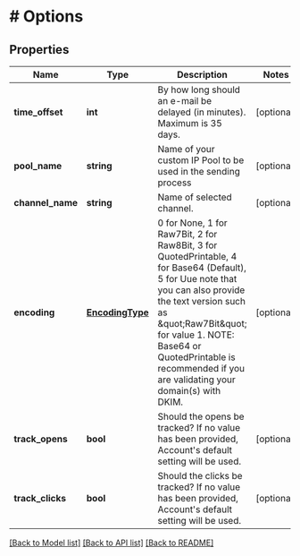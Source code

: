 # # Options

## Properties

Name | Type | Description | Notes
------------ | ------------- | ------------- | -------------
**time_offset** | **int** | By how long should an e-mail be delayed (in minutes). Maximum is 35 days. | [optional]
**pool_name** | **string** | Name of your custom IP Pool to be used in the sending process | [optional]
**channel_name** | **string** | Name of selected channel. | [optional]
**encoding** | [**EncodingType**](EncodingType.md) | 0 for None, 1 for Raw7Bit, 2 for Raw8Bit, 3 for QuotedPrintable, 4 for Base64 (Default), 5 for Uue note that you can also provide the text version such as \&quot;Raw7Bit\&quot; for value 1. NOTE: Base64 or QuotedPrintable is recommended if you are validating your domain(s) with DKIM. | [optional]
**track_opens** | **bool** | Should the opens be tracked? If no value has been provided, Account&#39;s default setting will be used. | [optional]
**track_clicks** | **bool** | Should the clicks be tracked? If no value has been provided, Account&#39;s default setting will be used. | [optional]

[[Back to Model list]](../../README.md#models) [[Back to API list]](../../README.md#endpoints) [[Back to README]](../../README.md)

